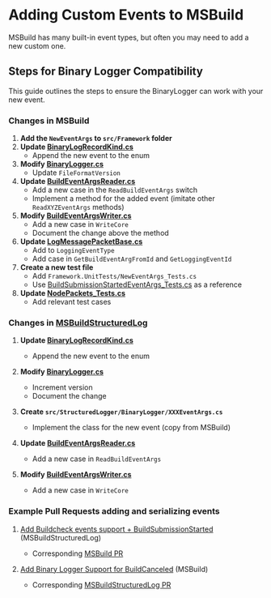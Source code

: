# Adding Custom Events to MSBuild

MSBuild has many built-in event types, but often you may need to add a new custom one. 

## Steps for Binary Logger Compatibility
This guide outlines the steps to ensure the BinaryLogger can work with your new event.

### Changes in MSBuild

1. **Add the `NewEventArgs` to `src/Framework` folder**
2. **Update [BinaryLogRecordKind.cs](../../src/Build/Logging/BinaryLogger/BinaryLogRecordKind.cs)**
   - Append the new event to the enum
3. **Modify [BinaryLogger.cs](../../src/Build/Logging/BinaryLogger/BinaryLogger.cs)**
   - Update `FileFormatVersion`
4. **Update [BuildEventArgsReader.cs](../../src/Build/Logging/BinaryLogger/BuildEventArgsReader.cs)**
   - Add a new case in the `ReadBuildEventArgs` switch
   - Implement a method for the added event (imitate other `ReadXYZEventArgs` methods)
5. **Modify [BuildEventArgsWriter.cs](../../src/Build/Logging/BinaryLogger/BuildEventArgsWriter.cs)**
   - Add a new case in `WriteCore`
   - Document the change above the method
6. **Update [LogMessagePacketBase.cs](../../src/Shared/LogMessagePacketBase.cs)**
   - Add to `LoggingEventType`
   - Add case in `GetBuildEventArgFromId` and `GetLoggingEventId`
7. **Create a new test file**
   - Add `Framework.UnitTests/NewEventArgs_Tests.cs`
   - Use [BuildSubmissionStartedEventArgs_Tests.cs](../../src/Framework.UnitTests/BuildSubmissionStartedEventArgs_Tests.cs) as a reference
8. **Update [NodePackets_Tests.cs](../../src/Build.UnitTests/BackEnd/NodePackets_Tests.cs)**
   - Add relevant test cases

### Changes in [MSBuildStructuredLog](https://github.com/KirillOsenkov/MSBuildStructuredLog)

1. **Update [BinaryLogRecordKind.cs](https://github.com/KirillOsenkov/MSBuildStructuredLog/blob/master/src/StructuredLogger/BinaryLogger/BinaryLogRecordKind.cs)**
   - Append the new event to the enum

2. **Modify [BinaryLogger.cs](https://github.com/KirillOsenkov/MSBuildStructuredLog/blob/master/src/StructuredLogger/BinaryLogger/BinaryLogger.cs)**
   - Increment version
   - Document the change

3. **Create `src/StructuredLogger/BinaryLogger/XXXEventArgs.cs`**
   - Implement the class for the new event (copy from MSBuild)

4. **Update [BuildEventArgsReader.cs](https://github.com/KirillOsenkov/MSBuildStructuredLog/blob/master/src/StructuredLogger/BinaryLogger/BuildEventArgsReader.cs)**
   - Add a new case in `ReadBuildEventArgs`

5. **Modify [BuildEventArgsWriter.cs](https://github.com/KirillOsenkov/MSBuildStructuredLog/blob/master/src/StructuredLogger/BinaryLogger/BuildEventArgsWriter.cs)**
   - Add a new case in `WriteCore`

### Example Pull Requests adding and serializing events

1. [Add Buildcheck events support + BuildSubmissionStarted](https://github.com/KirillOsenkov/MSBuildStructuredLog/pull/797) (MSBuildStructuredLog)
   - Corresponding [MSBuild PR](https://github.com/dotnet/msbuild/pull/10424)

2. [Add Binary Logger Support for BuildCanceled](https://github.com/dotnet/msbuild/pull/10755) (MSBuild)
   - Corresponding [MSBuildStructuredLog PR](https://github.com/KirillOsenkov/MSBuildStructuredLog/pull/824)
